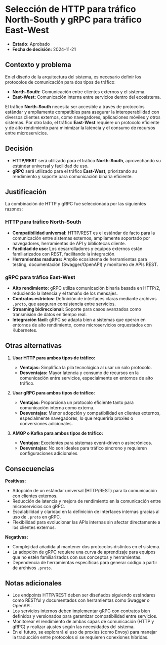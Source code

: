# Selección de HTTP para tráfico North-South y gRPC para tráfico East-West

- **Estado:** Aprobado  
- **Fecha de decisión:** 2024-11-21  

## Contexto y problema  

En el diseño de la arquitectura del sistema, es necesario definir los protocolos de comunicación para dos tipos de tráfico:  
- **North-South:** Comunicación entre clientes externos y el sistema.  
- **East-West:** Comunicación interna entre servicios dentro del ecosistema.  

El tráfico **North-South** necesita ser accesible a través de protocolos estándar y ampliamente compatibles para asegurar la interoperabilidad con diversos clientes externos, como navegadores, aplicaciones móviles y otros sistemas. Por otro lado, el tráfico **East-West** requiere un protocolo eficiente y de alto rendimiento para minimizar la latencia y el consumo de recursos entre microservicios.

## Decisión  

- **HTTP/REST** será utilizado para el tráfico **North-South**, aprovechando su estándar universal y facilidad de uso.  
- **gRPC** será utilizado para el tráfico **East-West**, priorizando su rendimiento y soporte para comunicación binaria eficiente.  

## Justificación  

La combinación de HTTP y gRPC fue seleccionada por las siguientes razones:

### HTTP para tráfico North-South  
- **Compatibilidad universal:** HTTP/REST es el estándar de facto para la comunicación entre sistemas externos, ampliamente soportado por navegadores, herramientas de API y bibliotecas cliente.  
- **Facilidad de uso:** Los desarrolladores y equipos externos están familiarizados con REST, facilitando la integración.  
- **Herramientas maduras:** Amplio ecosistema de herramientas para testing, documentación (Swagger/OpenAPI) y monitoreo de APIs REST.  

### gRPC para tráfico East-West  
- **Alto rendimiento:** gRPC utiliza comunicación binaria basada en HTTP/2, reduciendo la latencia y el tamaño de los mensajes.  
- **Contratos estrictos:** Definición de interfaces claras mediante archivos `.proto`, que aseguran consistencia entre servicios.  
- **Streaming bidireccional:** Soporte para casos avanzados como transmisión de datos en tiempo real.  
- **Integración fácil:** gRPC se adapta bien a sistemas que operan en entornos de alto rendimiento, como microservicios orquestados con Kubernetes.  

## Otras alternativas  

1. **Usar HTTP para ambos tipos de tráfico:**  
   - **Ventajas:** Simplifica la pila tecnológica al usar un solo protocolo.  
   - **Desventajas:** Mayor latencia y consumo de recursos en la comunicación entre servicios, especialmente en entornos de alto tráfico.  

2. **Usar gRPC para ambos tipos de tráfico:**  
   - **Ventajas:** Proporciona un protocolo eficiente tanto para comunicación interna como externa.  
   - **Desventajas:** Menor adopción y compatibilidad en clientes externos, especialmente navegadores, lo que requeriría proxies o conversiones adicionales.  

3. **AMQP o Kafka para ambos tipos de tráfico:**  
   - **Ventajas:** Excelentes para sistemas event-driven o asincrónicos.  
   - **Desventajas:** No son ideales para tráfico síncrono y requieren configuraciones adicionales.  

## Consecuencias  

**Positivas:**  
- Adopción de un estándar universal (HTTP/REST) para la comunicación con clientes externos.  
- Reducción de latencia y mejora de rendimiento en la comunicación entre microservicios con gRPC.  
- Escalabilidad y claridad en la definición de interfaces internas gracias al uso de `.proto` en gRPC.  
- Flexibilidad para evolucionar las APIs internas sin afectar directamente a los clientes externos.  

**Negativas:**  
- Complejidad añadida al mantener dos protocolos distintos en el sistema.  
- La adopción de gRPC requiere una curva de aprendizaje para equipos que no estén familiarizados con sus conceptos y herramientas.  
- Dependencia de herramientas específicas para generar código a partir de archivos `.proto`.  

## Notas adicionales  

- Los endpoints HTTP/REST deben ser diseñados siguiendo estándares como RESTful y documentados con herramientas como Swagger o OpenAPI.  
- Los servicios internos deben implementar gRPC con contratos bien definidos y versionados para garantizar compatibilidad entre servicios.  
- Monitorear el rendimiento de ambas capas de comunicación (HTTP y gRPC) y realizar ajustes según las necesidades del sistema.  
- En el futuro, se explorará el uso de proxies (como Envoy) para manejar la traducción entre protocolos si se requieren conexiones híbridas.  
